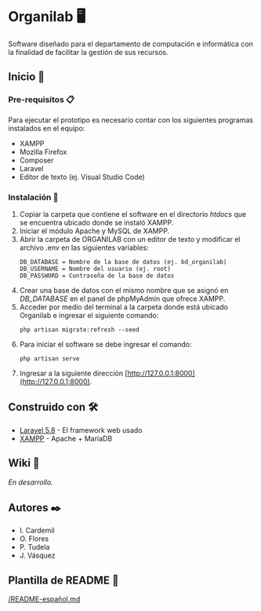 # Organilab 🖥
 Software diseñado para el departamento de computación e informática con la finalidad de facilitar la gestión de sus recursos.
 
 ## Inicio 🚀
 
 ### Pre-requisitos 📋
 Para ejecutar el prototipo es necesario contar con los siguientes programas instalados en el equipo:
 * XAMPP
 * Mozilla Firefox
 * Composer
 * Laravel
 * Editor de texto (ej. Visual Studio Code)
 
 ### Instalación 🔧
 1. Copiar la carpeta que contiene el software en el directorio *htdocs* que se encuentra ubicado donde se instaló XAMPP.
 2. Iniciar el módulo Apache y MySQL de XAMPP.
 3. Abrir la carpeta de ORGANILAB con un editor de texto y modificar el archivo .env en las siguientes variables:
    ```
    DB_DATABASE = Nombre de la base de datos (ej. bd_organilab)
    DB_USERNAME = Nombre del usuario (ej. root)
    DB_PASSWORD = Contraseña de la base de datos
    ```
  4. Crear una base de datos con el mismo nombre que se asignó en *DB_DATABASE* en el panel de phpMyAdmin que ofrece XAMPP.
  5. Acceder por medio del terminal a la carpeta donde está ubicado Organilab e ingresar el siguiente comando:
     ```
     php artisan migrate:refresh --seed
     ```
  6. Para iniciar el software se debe ingresar el comando:
     ```
     php artisan serve
     ```
   7. Ingresar a la siguiente dirección [http://127.0.0.1:8000](http://127.0.0.1:8000).
 ## Construido con 🛠️
* [Laravel 5.8](https://laravel.com/docs/5.8/releases) - El framework web usado
* [XAMPP](https://www.apachefriends.org/es/index.html) - Apache + MariaDB
 
 ## Wiki 📖
*En desarrollo.*
 ## Autores ✒️
 * I. Cardemil
 * O. Flores
 * P. Tudela
 * J. Vásquez
 
 ## Plantilla de README 👀
 [/README-español.md](https://gist.github.com/Villanuevand/6386899f70346d4580c723232524d35a)
